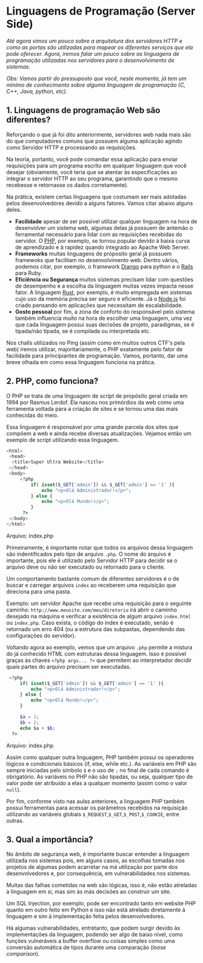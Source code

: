 # Linguagens de Programação \(Server Side\)

_Até agora vimos um pouco sobre a arquitetura dos servidores HTTP e como as portas são utilizadas para mapear os diferentes serviços que ela pode oferecer. Agora, iremos falar um pouco sobre as linguagens de programação utilizadas nos servidores para o desenvolvimento de sistemas._

_Obs: Vamos partir do pressuposto que você, neste momento, já tem um mínimo de conhecimento sobre alguma linguagem de programação \(C, C++, Java, python, etc\)._

## 1. Linguagens de programação Web são diferentes?

Reforçando o que já foi dito anteriormente, servidores web nada mais são do que computadores comuns que possuem alguma aplicação agindo como Servidor HTTP e processando as requisições.

Na teoria, portanto, você pode comandar essa aplicação para enviar requisições para um programa escrito em qualquer linguagem que você desejar \(obviamente, você teria que se atentar às especificações ao integrar o servidor HTTP ao seu programa, garantindo que o mesmo recebesse e retornasse os dados corretamente\).

Na prática, existem certas linguagens que costumam ser mais adotadas pelos desenvolvedores devido a alguns fatores. Vamos citar abaixo alguns deles.

* **Facilidade** apesar de ser possível utilizar qualquer linguagem na hora de desenvolver um sistema web, algumas delas já possuem de antemão o ferramental necessário para lidar com as requisições recebidas do servidor. O [PHP](https://www.php.net/manual/pt_BR/intro-whatis.php), por exemplo, se tornou popular devido à baixa curva de aprendizado e à rapidez quando integrado ao Apache Web Server.
* **Frameworks** muitas linguagens de próposito geral já possuem framewoks que facilitam no desenvolvimento web. Dentro vários, podemos citar, por exemplo, o framework [Django](https://www.djangoproject.com) para python e o [Rails](https://rubyonrails.org/) para Ruby.
* **Eficiência ou Segurança** muitos sistemas precisam lidar com questões de desempenho e a escolha da linguagem muitas vezes impacta nesse fator. A linguagem [Rust](https://www.rust-lang.org/pt-BR), por exemplo, é muito empregada em sistemas cujo uso da memória precisa ser seguro e eficiente. Já o [Node.js](https://nodejs.org/en/) foi criado pensando em aplicações que necessitam de escalabilidade.
* **Gosto pessoal** por fim, a zona de conforto do responsável pelo sistema também influencia muito na hora de escolher uma linguagem, uma vez que cada linguagem possui suas decisões de projeto, paradigmas, se é tipada/não tipada, se é compilada ou interpretada etc.

Nos challs utilizados no Ping \(assim como em muitos outros CTF's pela web\) iremos utilizar, majoritariamente, o PHP exatamente pelo fator de facilidade para principiantes de programação. Vamos, portanto, dar uma breve olhada em como essa linguagem funciona na prática.

## 2. PHP, como funciona?

O PHP se trata de uma linguagem de script de propósito geral criada em 1994 por Rasmus Lerdof. Ela nasceu nos primórdios da web como uma ferramenta voltada para a criação de sites e se tornou uma das mais conhecidas do meio.

Essa linguagem é responsável por uma grande parcela dos sites que compõem a web e ainda recebe diversas atualizações. Vejamos então um exemplo de script utilizando essa linguagem.

```php
<html>
 <head>
  <title>Super Ultra Website</title>
 </head>
 <body>
     <?php
         if( isset($_GET['admin']) && $_GET['admin'] == '1' ){
             echo "<p>Olá Administrador!</p>";
         } else {
             echo "<p>Olá Mundo!</p>";
         }
      ?>
 </body>
</html>
```

Arquivo: index.php

Primeiramente, é importante notar que todos os arquivos dessa linguagem são indentificados pelo tipo de arquivo `.php`. O nome do arquivo é importante, pois ele é utilizado pelo Servidor HTTP para decidir se o arquivo deve ou não ser executado ou retornado para o cliente.

Um comportamento bastante comum de diferentes servidores é o de buscar e carregar arquivos `index` ao receberem uma requisição que direciona para uma pasta.

Exemplo: um servidor Apache que recebe uma requisição para o seguinte caminho: `http://www.meusite.com/meu/diretorio` irá abrir o caminho desejado na máquina e verificar a existência de algum arquivo `index.html` ou `index.php`. Caso exista, o código do index é executado, senão é retornado um erro 404 \(ou a estrutura das subpastas, dependendo das configurações do servidor\).

Voltando agora ao exemplo, vemos que um arquivo `.php` permite a mistura do já conhecido HTML com estruturas dessa linguagem. Isso é possível graças às chaves `<?php args... ?>` que permitem ao interpretador decidir quais partes do arquivo precisam ser executadas.

```php
 <?php
     if( isset($_GET['admin']) && $_GET['admin'] == '1' ){
         echo "<p>Olá Administrador!</p>";
     } else {
         echo "<p>Olá Mundo!</p>";
     }

     $a = 1;
     $b = 2;
     echo $a + $b;
  ?>
```

Arquivo: index.php

Assim como qualquer outra linguagem, PHP também possui os operadores lógicos e condicionais básicos \(if, else, while etc.\). As variáveis em PHP são sempre iniciadas pelo símbolo `$` e o uso de `;` no final de cada comando é obrigatório. As variáveis no PHP não são tipadas, ou seja, qualquer tipo de valor pode ser atribuído a elas a qualquer momento \(assim como o valor `null`\).

Por fim, conforme visto nas aulas anteriores, a linguagem PHP também possui ferramentas para acessar os parâmetros recebidos na requisição utilizando as variáveis globais `$_REQUEST`,`$_GET`,`$_POST`,`$_COOKIE`, entre outras.

## 3. Qual a importância?

No âmbito de segurança web, é importante buscar entender a linguagem utilizada nos sistemas pois, em alguns casos, as escolhas tomadas nos projetos de algumas podem acarretar na má utilização por parte dos desenvolvedores e, por consequência, em vulnerabilidades nos sistemas.

Muitas das falhas cometidas na web são lógicas, isso é, não estão atreladas à linguagem em si, mas sim às más decisões ao construir um site.

Um SQL Injection, por exemplo, pode ser encontrado tanto em website PHP quanto em outro feito em Python e isso não está atrelado diretamente à linguagem e sim à implementação feita pelos desenvolvedores.

Há algumas vulnerabilidades, entretanto, que podem surgir devido às implementações da linguagem, podendo ser algo de baixo nível, como funções vulneráveis a buffer overflow ou coisas simples como uma conversão automática de tipos durante uma comparação \(_loose comparison_\).
